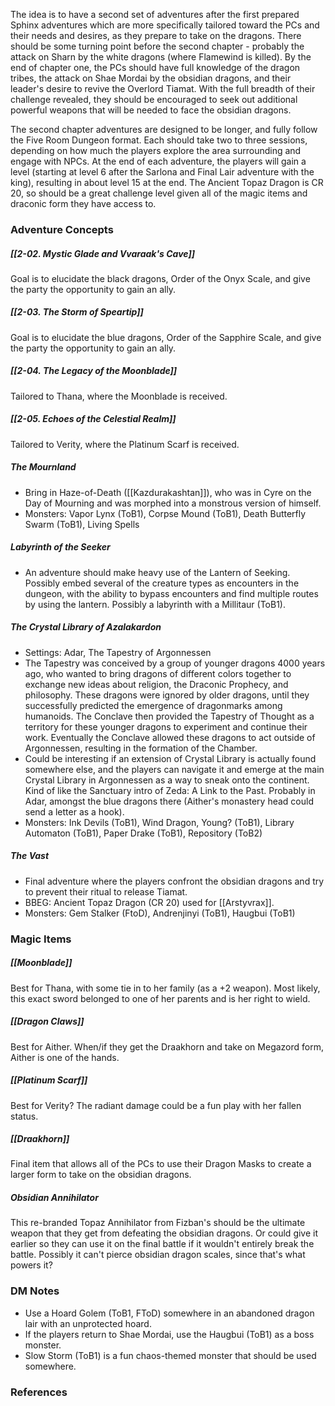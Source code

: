
The idea is to have a second set of adventures after the first prepared Sphinx adventures which are more specifically tailored toward the PCs and their needs and desires, as they prepare to take on the dragons. There should be some turning point before the second chapter - probably the attack on Sharn by the white dragons (where Flamewind is killed). By the end of chapter one, the PCs should have full knowledge of the dragon tribes, the attack on Shae Mordai by the obsidian dragons, and their leader's desire to revive the Overlord Tiamat. With the full breadth of their challenge revealed, they should be encouraged to seek out additional powerful weapons that will be needed to face the obsidian dragons.

The second chapter adventures are designed to be longer, and fully follow the Five Room Dungeon format. Each should take two to three sessions, depending on how much the players explore the area surrounding and engage with NPCs. At the end of each adventure, the players will gain a level (starting at level 6 after the Sarlona and Final Lair adventure with the king), resulting in about level 15 at the end. The Ancient Topaz Dragon is CR 20, so should be a great challenge level given all of the magic items and draconic form they have access to.

### Adventure Concepts

##### [[2-02. Mystic Glade and Vvaraak's Cave]]

Goal is to elucidate the black dragons, Order of the Onyx Scale, and give the party the opportunity to gain an ally.

##### [[2-03. The Storm of Speartip]]

Goal is to elucidate the blue dragons, Order of the Sapphire Scale, and give the party the opportunity to gain an ally.

##### [[2-04. The Legacy of the Moonblade]]

Tailored to Thana, where the Moonblade is received.

##### [[2-05. Echoes of the Celestial Realm]]

Tailored to Verity, where the Platinum Scarf is received.

##### The Mournland

* Bring in Haze-of-Death ([[Kazdurakashtan]]), who was in Cyre on the Day of Mourning and was morphed into a monstrous version of himself.
* Monsters: Vapor Lynx (ToB1), Corpse Mound (ToB1), Death Butterfly Swarm (ToB1), Living Spells

##### Labyrinth of the Seeker

* An adventure should make heavy use of the Lantern of Seeking. Possibly embed several of the creature types as encounters in the dungeon, with the ability to bypass encounters and find multiple routes by using the lantern. Possibly a labyrinth with a Millitaur (ToB1).

##### The Crystal Library of Azalakardon

* Settings: Adar, The Tapestry of Argonnessen
* The Tapestry was conceived by a group of younger dragons 4000 years ago, who wanted to bring dragons of different colors together to exchange new ideas about religion, the Draconic Prophecy, and philosophy. These dragons were ignored by older dragons, until they successfully predicted the emergence of dragonmarks among humanoids. The Conclave then provided the Tapestry of Thought as a territory for these younger dragons to experiment and continue their work. Eventually the Conclave allowed these dragons to act outside of Argonnessen, resulting in the formation of the Chamber.
* Could be interesting if an extension of Crystal Library is actually found somewhere else, and the players can navigate it and emerge at the main Crystal Library in Argonnessen as a way to sneak onto the continent. Kind of like the Sanctuary intro of Zeda: A Link to the Past. Probably in Adar, amongst the blue dragons there (Aither's monastery head could send a letter as a hook).
* Monsters: Ink Devils (ToB1), Wind Dragon, Young? (ToB1), Library Automaton (ToB1), Paper Drake (ToB1), Repository (ToB2)

##### The Vast

* Final adventure where the players confront the obsidian dragons and try to prevent their ritual to release Tiamat.
* BBEG: Ancient Topaz Dragon (CR 20) used for [[Arstyvrax]].
* Monsters: Gem Stalker (FtoD), Andrenjinyi (ToB1), Haugbui (ToB1)

### Magic Items

##### [[Moonblade]]

Best for Thana, with some tie in to her family (as a +2 weapon). Most likely, this exact sword belonged to one of her parents and is her right to wield.

##### [[Dragon Claws]]

Best for Aither. When/if they get the Draakhorn and take on Megazord form, Aither is one of the hands.

##### [[Platinum Scarf]]

Best for Verity? The radiant damage could be a fun play with her fallen status.

##### [[Draakhorn]]

Final item that allows all of the PCs to use their Dragon Masks to create a larger form to take on the obsidian dragons.

##### Obsidian Annihilator

This re-branded Topaz Annihilator from Fizban's should be the ultimate weapon that they get from defeating the obsidian dragons. Or could give it earlier so they can use it on the final battle if it wouldn't entirely break the battle. Possibly it can't pierce obsidian dragon scales, since that's what powers it?

### DM Notes

* Use a Hoard Golem (ToB1, FToD) somewhere in an abandoned dragon lair with an unprotected hoard.
* If the players return to Shae Mordai, use the Haugbui (ToB1) as a boss monster.
* Slow Storm (ToB1) is a fun chaos-themed monster that should be used somewhere.

### References

